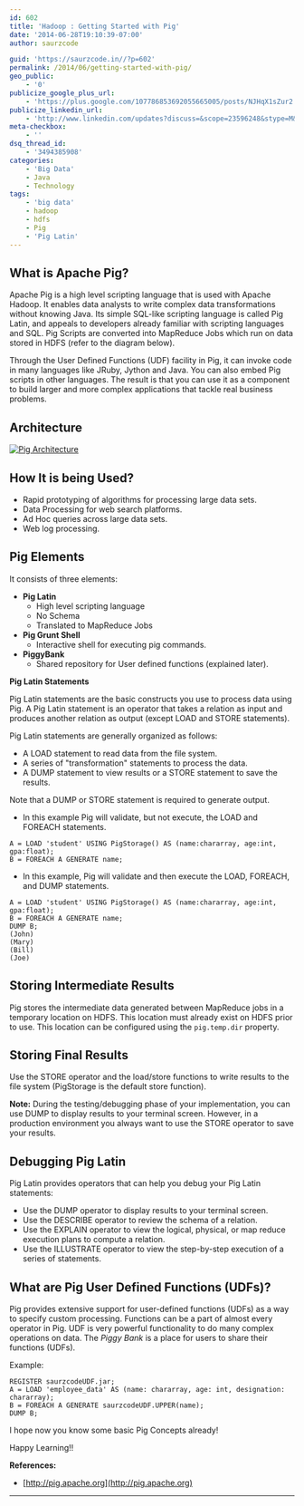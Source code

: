 ```yaml
---
id: 602
title: 'Hadoop : Getting Started with Pig'
date: '2014-06-28T19:10:39-07:00'
author: saurzcode

guid: 'https://saurzcode.in//?p=602'
permalink: /2014/06/getting-started-with-pig/
geo_public:
    - '0'
publicize_google_plus_url:
    - 'https://plus.google.com/107786853692055665005/posts/NJHqX1sZur2'
publicize_linkedin_url:
    - 'http://www.linkedin.com/updates?discuss=&scope=23596248&stype=M&topic=5888646971744354304&type=U&a=g2pK'
meta-checkbox:
    - ''
dsq_thread_id:
    - '3494385908'
categories:
    - 'Big Data'
    - Java
    - Technology
tags:
    - 'big data'
    - hadoop
    - hdfs
    - Pig
    - 'Pig Latin'
---
```


## What is Apache Pig?

Apache Pig is a high level scripting language that is used with Apache Hadoop. It enables data analysts to write complex data transformations without knowing Java. Its simple SQL-like scripting language is called Pig Latin, and appeals to developers already familiar with scripting languages and SQL. Pig Scripts are converted into MapReduce Jobs which run on data stored in HDFS (refer to the diagram below).

Through the User Defined Functions (UDF) facility in Pig, it can invoke code in many languages like JRuby, Jython and Java. You can also embed Pig scripts in other languages. The result is that you can use it as a component to build larger and more complex applications that tackle real business problems.

## Architecture

[![Pig Architecture]({{site.baseurl}}/assets/uploads/2014/06/pig-achitecture.jpg)]({{site.baseurl}}/assets/uploads/2014/06/pig-achitecture.jpg)

## How It is being Used?

- Rapid prototyping of algorithms for processing large data sets.
- Data Processing for web search platforms.
- Ad Hoc queries across large data sets.
- Web log processing.

## Pig Elements

It consists of three elements:

- **Pig Latin**
  - High level scripting language
  - No Schema
  - Translated to MapReduce Jobs
- **Pig Grunt Shell**
  - Interactive shell for executing pig commands.
- **PiggyBank**
  - Shared repository for User defined functions (explained later).

**Pig Latin Statements**

Pig Latin statements are the basic constructs you use to process data using Pig. A Pig Latin statement is an operator that takes a relation as input and produces another relation as output (except LOAD and STORE statements).

Pig Latin statements are generally organized as follows:

- A LOAD statement to read data from the file system.
- A series of "transformation" statements to process the data.
- A DUMP statement to view results or a STORE statement to save the results.

Note that a DUMP or STORE statement is required to generate output.

- In this example Pig will validate, but not execute, the LOAD and FOREACH statements.

```pig
A = LOAD 'student' USING PigStorage() AS (name:chararray, age:int, gpa:float);
B = FOREACH A GENERATE name;
```

- In this example, Pig will validate and then execute the LOAD, FOREACH, and DUMP statements.

```pig
A = LOAD 'student' USING PigStorage() AS (name:chararray, age:int, gpa:float);
B = FOREACH A GENERATE name;
DUMP B;
(John)
(Mary)
(Bill)
(Joe)
```

## Storing Intermediate Results

Pig stores the intermediate data generated between MapReduce jobs in a temporary location on HDFS. This location must already exist on HDFS prior to use. This location can be configured using the `pig.temp.dir` property.

## Storing Final Results

Use the STORE operator and the load/store functions to write results to the file system (PigStorage is the default store function).

**Note:** During the testing/debugging phase of your implementation, you can use DUMP to display results to your terminal screen. However, in a production environment you always want to use the STORE operator to save your results.

## Debugging Pig Latin

Pig Latin provides operators that can help you debug your Pig Latin statements:

- Use the DUMP operator to display results to your terminal screen.
- Use the DESCRIBE operator to review the schema of a relation.
- Use the EXPLAIN operator to view the logical, physical, or map reduce execution plans to compute a relation.
- Use the ILLUSTRATE operator to view the step-by-step execution of a series of statements.

## What are Pig User Defined Functions (UDFs)?

Pig provides extensive support for user-defined functions (UDFs) as a way to specify custom processing. Functions can be a part of almost every operator in Pig. UDF is very powerful functionality to do many complex operations on data. The *Piggy Bank* is a place for users to share their functions (UDFs).

Example:

```pig
REGISTER saurzcodeUDF.jar;
A = LOAD 'employee_data' AS (name: chararray, age: int, designation: chararray);
B = FOREACH A GENERATE saurzcodeUDF.UPPER(name);
DUMP B;
```

I hope now you know some basic Pig Concepts already!

Happy Learning!!

**References:**

- [http://pig.apache.org](http://pig.apache.org)

---